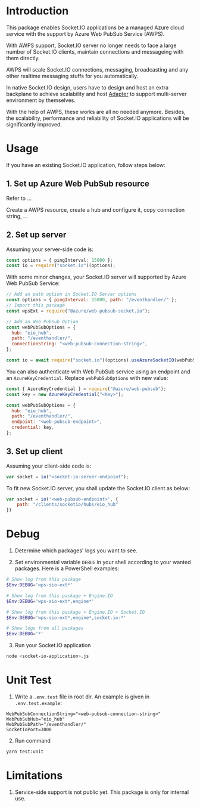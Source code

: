 # Introduction

This package enables Socket.IO applications be a managed Azure cloud service with the support by Azure Web PubSub Service (AWPS).

With AWPS support, Socket.IO server no longer needs to face a large number of Socket.IO clients, maintain connections and messageing with them directly.

AWPS will scale Socket.IO connections, messaging, broadcasting and any other realtime messaging stuffs for you automatically.

In native Socket.IO design, users have to design and host an extra backplane to achieve scalability and host [Adapter](https://socket.io/docs/v4/adapter/) to support multi-server environment by themselves.

With the help of AWPS, these works are all no needed anymore. Besides, the scalability, performance and reliability of Socket.IO applications will be significantly improved.

# Usage

If you have an existing Socket.IO application, follow steps below:

## 1. Set up Azure Web PubSub resource

Refer to ...

Create a AWPS resource, create a hub and configure it, copy connection string, ...

## 2. Set up server

Assuming your server-side code is:

```typescript
const options = { pingInterval: 15000 };
const io = require("socket.io")(options);
```

With some minor changes, your Socket.IO server will supported by Azure Web PubSub Service:

```javascript
// Add an path option in Socket.IO Server options
const options = { pingInterval: 15000, path: "/eventhandler/" };
// Import this package
const wpsExt = require("@azure/web-pubsub-socket.io");

// Add an Web PubSub Option
const webPubSubOptions = {
  hub: "eio_hub",
  path: "/eventhandler/",
  connectionString: "<web-pubsub-connection-string>",
};

const io = await require("socket.io")(options).useAzureSocketIO(webPubSubOptions);
```

You can also authenticate with Web PubSub service using an endpoint and an `AzureKeyCredential`.
Replace `webPubSubOptions` with new value:
```javascript
const { AzureKeyCredential } = require("@azure/web-pubsub");
const key = new AzureKeyCredential("<Key>");

const webPubSubOptions = {
  hub: "eio_hub",
  path: "/eventhandler/",
  endpoint: "<web-pubsub-endpoint>",
  credential: key,
};
```

## 3. Set up client

Assuming your client-side code is:

```javascript
var socket = io("<socket-io-server-endpoint");
```

To fit new Socket.IO server, you shall update the Socket.IO client as below:

```javascript
var socket = io('<web-pubsub-endpoint>', {
    path: "/clients/socketio/hubs/eio_hub"
})
```

# Debug

1. Determine which packages' logs you want to see.

2. Set environmental variable `DEBUG` in your shell according to your wanted packages. Here is a PowerShell examples:

```powershell
# Show log from this package
$Env:DEBUG='wps-sio-ext*'

# Show log from this package + Engine.IO
$Env:DEBUG='wps-sio-ext*,engine*'

# Show log from this package + Engine.IO + Socket.IO
$Env:DEBUG='wps-sio-ext*,engine*,socket.io:*'

# Show logs from all packages
$Env:DEBUG='*'
```

3. Run your Socket.IO application

```bash
node <socket-io-application>.js
```

# Unit Test
1. Write a `.env.test` file in root dir. An example is given in `.env.test.example`:
```
WebPubSubConnectionString="<web-pubsub-connection-string>"
WebPubSubHub="eio_hub"
WebPubSubPath="/eventhandler/"
SocketIoPort=3000
```

2. Run command
```bash
yarn test:unit
```

# Limitations

1. Service-side support is not public yet. This package is only for internal use.
